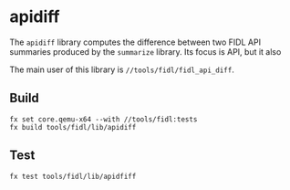 # apidiff

The `apidiff` library computes the difference between two FIDL API summaries
produced by the `summarize` library. Its focus is API, but it also 

The main user of this library is `//tools/fidl/fidl_api_diff`.

## Build

```
fx set core.qemu-x64 --with //tools/fidl:tests
fx build tools/fidl/lib/apidiff
```

## Test

```
fx test tools/fidl/lib/apidfiff
```
